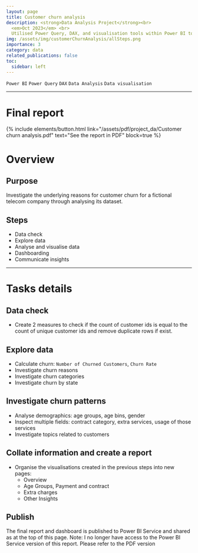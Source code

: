 ```yaml
---
layout: page
title: Customer churn analysis
description: <strong>Data Analysis Project</strong><br>
  <em>Oct 2023</em> <br>
  Utilised Power Query, DAX, and visualisation tools within Power BI to analyse a fictional telecom company's dataset, examining customer churn patterns and facilitating data-driven insights for retention strategies.
img: /assets/img/customerChurnAnalysis/allSteps.png
importance: 3
category: data
related_publications: false
toc:
  sidebar: left
---
```


`Power BI`
`Power Query`
`DAX`
`Data Analysis`
`Data visualisation`

---

# Final report

{% include elements/button.html link="/assets/pdf/project_da/Customer churn analysis.pdf" text="See the report in PDF" block=true %}

# Overview

## Purpose

Investigate the underlying reasons for customer churn for a fictional telecom company through analysing its dataset.

## Steps

- Data check
- Explore data
- Analyse and visualise data
- Dashboarding
- Communicate insights

---

# Tasks details

## Data check

- Create 2 measures to check if the count of customer ids is equal to the count of unique customer ids and remove duplicate rows if exist.

## Explore data

- Calculate churn: `Number of Churned Customers`, `Churn Rate`
- Investigate churn reasons
- Investigate churn categories
- Investigate churn by state

## Investigate churn patterns

- Analyse demographics: age groups, age bins, gender
- Inspect multiple fields: contract category, extra services, usage of those services
- Investigate topics related to customers

## Collate information and create a report

- Organise the visualisations created in the previous steps into new pages:
  - Overview
  - Age Groups, Payment and contract
  - Extra charges
  - Other Insights

## Publish

The final report and dashboard is published to Power BI Service and shared as at the top of this page.
Note: I no longer have access to the Power BI Service version of this report. Please refer to the PDF version
